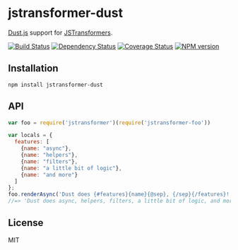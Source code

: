 # jstransformer-dust

[Dust.js](https://github.com/linkedin/dustjs) support for [JSTransformers](http://github.com/jstransformers/jstransformer).

[![Build Status](https://img.shields.io/travis/jstransformers/jstransformer-dust/master.svg)](https://travis-ci.org/jstransformers/jstransformer-dust)
[![Dependency Status](https://img.shields.io/david/jstransformers/jstransformer-dust.svg)](https://david-dm.org/jstransformers/jstransformer-dust)
[![Coverage Status](https://img.shields.io/coveralls/jstransformers/jstransformer-dust/master.svg)](https://coveralls.io/r/jstransformers/jstransformer-dust?branch=master)
[![NPM version](https://img.shields.io/npm/v/jstransformer-dust.svg)](https://www.npmjs.org/package/jstransformer-dust)

## Installation

    npm install jstransformer-dust

## API

```js
var foo = require('jstransformer')(require('jstransformer-foo'))

var locals = {
  features: [
    {name: "async"},
    {name: "helpers"},
    {name: "filters"},
    {name: "a little bit of logic"},
    {name: "and more"}
  ]
};
foo.renderAsync('Dust does {#features}{name}{@sep}, {/sep}{/features}!', {}, locals).body
//=> 'Dust does async, helpers, filters, a little bit of logic, and more!'
```

## License

MIT
